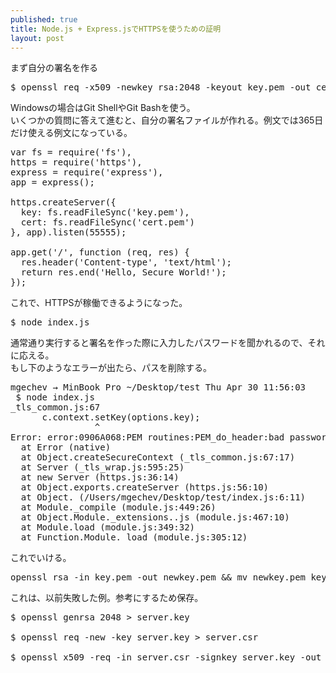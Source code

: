 ```yaml
---
published: true
title: Node.js + Express.jsでHTTPSを使うための証明
layout: post
---
```

<p>まず自分の署名を作る</p>

<pre class="brush: js;">
$ openssl req -x509 -newkey rsa:2048 -keyout key.pem -out cert.pem -days 365
</pre>

<p>Windowsの場合はGit ShellやGit Bashを使う。<br>
いくつかの質問に答えて進むと、自分の署名ファイルが作れる。例文では365日だけ使える例文になっている。</p>

<pre class="brush: js;">
var fs = require('fs'),
https = require('https'),
express = require('express'),
app = express();

https.createServer({
  key: fs.readFileSync('key.pem'),
  cert: fs.readFileSync('cert.pem')
}, app).listen(55555);

app.get('/', function (req, res) {
  res.header('Content-type', 'text/html');
  return res.end('Hello, Secure World!');
});
</pre>

<p>
これで、HTTPSが稼働できるようになった。
</p>

<pre class="brush: js;">
$ node index.js
</pre>

<p>
通常通り実行すると署名を作った際に入力したパスワードを聞かれるので、それに応える。<br>
もし下のようなエラーが出たら、パスを削除する。
</p>

<pre class="brush: js;">
mgechev → MinBook Pro ~/Desktop/test Thu Apr 30 11:56:03
 $ node index.js
_tls_common.js:67
      c.context.setKey(options.key);
                ^
Error: error:0906A068:PEM routines:PEM_do_header:bad password read
  at Error (native)
  at Object.createSecureContext (_tls_common.js:67:17)
  at Server (_tls_wrap.js:595:25)
  at new Server (https.js:36:14)
  at Object.exports.createServer (https.js:56:10)
  at Object.<anonymous> (/Users/mgechev/Desktop/test/index.js:6:11)
  at Module._compile (module.js:449:26)
  at Object.Module._extensions..js (module.js:467:10)
  at Module.load (module.js:349:32)
  at Function.Module._load (module.js:305:12)
</pre>

<p>これでいける。</p>

<pre class="brush: js;">
openssl rsa -in key.pem -out newkey.pem && mv newkey.pem key.pem
</pre>

<p>これは、以前失敗した例。参考にするため保存。</p>

<pre class="brush: js;">
$ openssl genrsa 2048 > server.key<br>
$ openssl req -new -key server.key > server.csr<br>
$ openssl x509 -req -in server.csr -signkey server.key -out server.crt
</pre>